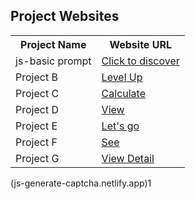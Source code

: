 
<h2>Project Websites</h2>

<table>
    <tr>
        <th>Project Name</th>
        <th>Website URL</th>
    </tr>
    <tr>
        <td>js-basic prompt</td>
        <td><a href="js-projects-01.netlify.app" target="_blank">Click to discover</a></td>
    </tr>
    <tr>
        <td>Project B</td>
        <td><a href="js-projects-02.netlify.app" target="_blank">Level Up</a></td>
    </tr>
    <tr>
        <td>Project C</td>
        <td><a href="js-projects-03-cal.netlify.app" target="_blank">Calculate</a></td>
    </tr>
    <tr>
        <td>Project D</td>
        <td><a href="js-projects-04.netlify.app" target="_blank">View</a></td>
    </tr>
    <tr>
        <td>Project E</td>
        <td><a href="js-projects-05.netlify.app" target="_blank">Let's go</a></td>
    </tr>
    <tr>
        <td>Project F</td>
        <td><a href="js-project-06.netlify.app" target="_blank">See</a></td>
    </tr>
    <tr>
        <td>Project G</td>
        <td><a href="js-generate-captcha.netlify.app" target="_blank">View Detail</a></td>
    </tr>
</table>

(js-generate-captcha.netlify.app)1
